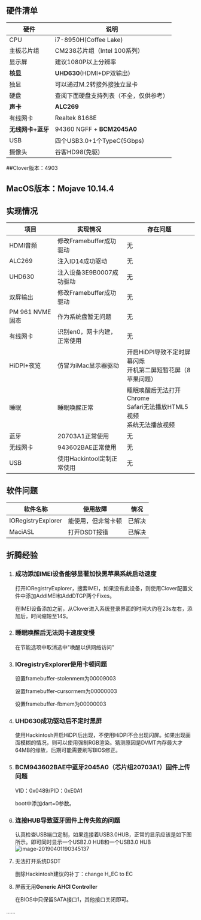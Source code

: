## 硬件清单

| 硬件              | 说明                                   |
| ----------------- | -------------------------------------- |
| CPU               | i7-8950H(Coffee Lake)                  |
| 主板芯片组        | CM238芯片组（Intel 100系列）           |
| 显示屏            | 建议1080P以上分辨率                    |
| **核显**          | **UHD630**(HDMI+DP双输出)              |
| 独显              | 可以通过M.2转接外接独立显卡            |
| 硬盘              | 查阅下面硬盘支持列表（不全，仅供参考） |
| **声卡**          | **ALC269**                             |
| 有线网卡          | Realtek 8168E                          |
| **无线网卡+蓝牙** | 94360 NGFF + **BCM2045A0**             |
| USB               | 四个USB3.0+1个TypeC(5Gbps)             |
| 摄像头            | 谷客HD98(免驱)                         |

##Clover版本：4903

## MacOS版本：Mojave 10.14.4

## 实现情况

| 项目            | 实现情况                    | 存在问题                                                     |
| --------------- | --------------------------- | ------------------------------------------------------------ |
| HDMI音频        | 修改Framebuffer成功驱动     | 无                                                           |
| ALC269          | 注入ID14成功驱动            | 无                                                           |
| UHD630          | 注入设备3E9B0007成功驱动    | 无                                                           |
| 双屏输出        | 修改Framebuffer成功驱动     | 无                                                           |
| PM 961 NVME固态 | 作为系统盘暂无问题          | 无                                                           |
| 有线网卡        | 识别en0，网卡内建，正常使用 | 无                                                           |
| HiDPI+夜览      | 仿冒为iMac显示器驱动        | 开启HiDPI导致不定时屏幕闪烁<br />开机第二屏短暂花屏（8苹果问题） |
| 睡眠            | 睡眠唤醒正常                | 睡眠唤醒后无法打开Chrome<br />Safari无法播放HTML5视频<br />系统无法播放视频 |
| 蓝牙            | 20703A1正常使用             | 无                                                           |
| 无线网卡        | 943602BAE正常使用           | 无                                                           |
| USB             | 使用Hackintool定制正常使用  | 无                                                           |

## 软件问题

| 软件名称           | 使用故障           | 情况   |
| ------------------ | ------------------ | ------ |
| IORegistryExplorer | 能使用，但非常卡顿 | 已解决 |
| MaciASL            | 打开DSDT报错       | 已解决 |

## 折腾经验

1. ### 成功添加IMEI设备能够显著加快黑苹果系统启动速度

   打开IORegistryExplorer，搜索IMEI，如果没有此设备，则使用Clover配置文件中添加AddIMEI和AddDTGP两个Fixes。

   在IMEI设备添加之前，从Clover进入系统登录界面的时间大约在23s左右，添加后，时间缩短至14S。

2. ### 睡眠唤醒后无法网卡速度变慢

   在节能选项中取消选中"唤醒以供网络访问"

3. ### IOregistryExplorer使用卡顿问题

   设置framebuffer-stolenmem为00009003 

   设置framebuffer-cursormem为00000003

   设置framebuffer-fbmem为00000003

4. ### UHD630成功驱动后不定时黑屏

   使用Hackintosh开启HiDPI后出现，不使用HiDPI不会出现闪屏。如果出现画面模糊的情况，则可以使用强制RGB渲染。猜测原因是DVMT内存最大才64MB的缘故，后期可能需要刷写BIOS修正。

5. ### BCM943602BAE中蓝牙2045A0（芯片组20703A1）固件上传问题

   VID：0x0489/PID：0xE0A1

   boot中添加dart=0参数。

6. ### 连接HUB导致蓝牙固件上传失败的问题

   认真检查USB端口定制，如果连接着USB3.0HUB，正常的显示应该是如下图所示。即可同时显示一个USB2.0 HUB和一个USB3.0 HUB
   ![image-20190401190345137](https://ws3.sinaimg.cn/large/006tKfTcly1g1nc7ziwcxj30dg0iltbd.jpg)

7. 无法打开系统DSDT

   删除Hackintosh建议的补丁：change H_EC to EC

8. 屏蔽无用**Generic AHCI Controller**

   在BIOS中只保留SATA接口1，其他接口关闭即可。

......
<!-- more --> 


